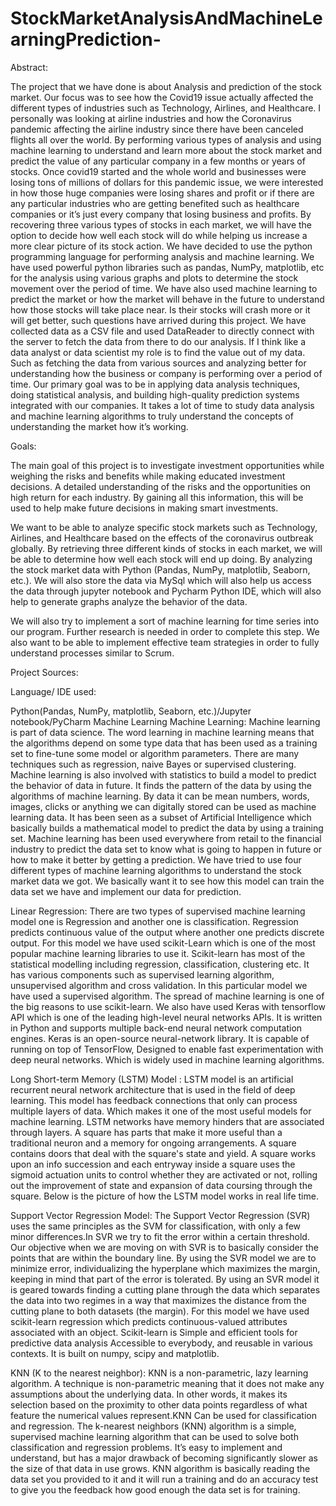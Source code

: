 # StockMarketAnalysisAndMachineLearningPrediction-
Abstract:

The project that we have done is about Analysis and prediction of the stock market. Our focus was to see how the Covid19 issue actually affected the different types of industries such as Technology, Airlines, and Healthcare. I personally was looking at airline industries and how the Coronavirus pandemic affecting the airline industry since there have been canceled flights all over the world. By performing various types of analysis and using machine learning to understand and learn more about the stock market and predict the value of any particular company in a few months or years of stocks. Once covid19 started and the whole world and businesses were losing tons of millions of dollars for this pandemic issue, we were interested in how those huge companies were losing shares and profit or if there are any particular industries who are getting benefited such as healthcare companies or it’s just every company that losing business and profits. By recovering three various types of stocks in each market, we will have the option to decide how well each stock will do while helping us increase a more clear picture of its stock action. We have decided to use the python programming language for performing analysis and machine learning. We have used powerful python libraries such as pandas, NumPy, matplotlib, etc for the analysis using various graphs and plots to determine the stock movement over the period of time. We have also used machine learning to predict the market or how the market will behave in the future to understand how those stocks will take place near. Is their stocks will crash more or it will get better, such questions have arrived during this project. We have collected data as a CSV file and used DataReader to directly connect with the server to fetch the data from there to do our analysis. If I think like a data analyst or data scientist my role is to find the value out of my data. Such as fetching the data from various sources and analyzing better for understanding how the business or company is performing over a period of time. Our primary goal was to be in applying data analysis techniques, doing statistical analysis, and building high-quality prediction systems integrated with our companies. It takes a lot of time to study data analysis and machine learning algorithms to truly understand the concepts of understanding the market how it’s working.

Goals:

The main goal of this project is to investigate investment opportunities while weighing the risks and benefits while making educated investment decisions. A detailed understanding of the risks and the opportunities on high return for each industry. By gaining all this information, this will be used to help make future decisions in making smart investments.

We want to be able to analyze specific stock markets such as Technology, Airlines, and Healthcare based on the effects of the coronavirus outbreak globally. By retrieving three different kinds of stocks in each market, we will be able to determine how well each stock will end up doing. By analyzing the stock market data with Python (Pandas, NumPy, matplotlib, Seaborn, etc.). We will also store the data via MySql which will also help us access the data through jupyter notebook and Pycharm Python IDE, which will also help to generate graphs analyze the behavior of the data.

We will also try to implement a sort of machine learning for time series into our program. Further research is needed in order to complete this step. We also want to be able to implement effective team strategies in order to fully understand processes similar to Scrum.

Project Sources:

Language/ IDE used:

Python(Pandas, NumPy, matplotlib, Seaborn, etc.)/Jupyter notebook/PyCharm Machine Learning
Machine Learning: Machine learning is part of data science. The word learning in machine learning means that the algorithms depend on some type data that has been used as a training set  to fine-tune some model or algorithm parameters. There are many techniques such as regression, naive Bayes or supervised clustering. Machine learning is also involved with statistics to build a model to predict the behavior of data in future. It finds the pattern of the data by using the algorithms of machine learning. By data it can be mean numbers, words, images, clicks or anything we can digitally stored can be used as machine learning data. It has been seen as a subset of Artificial Intelligence which basically builds a mathematical model to predict the data by using a training set. Machine learning has been used everywhere from retail to the financial industry to predict the data set to know what is going to happen in future or how to make it better by getting a prediction. We have tried to use four different types of machine learning algorithms to understand the stock market data we got. We basically want it to see how this model can train the data set we have and implement our data for prediction. 

Linear Regression:  There are two types of  supervised machine learning model one is Regression and another one is classification. Regression predicts continuous value of the output where another one predicts discrete output. For this model we have used scikit-Learn which is one of the most popular machine learning libraries to use it. Scikit-learn has most of the statistical modelling  including regression, classification, clustering etc. It has various components such as supervised learning algorithm, unsupervised algorithm and cross validation. In this particular model we have used a supervised algorithm. The spread of machine learning is one of the big reasons to use scikit-learn. We also have used Keras with tensorflow API which is one of the leading high-level neural networks APIs. It is written in Python and supports multiple back-end neural network computation engines. Keras is an open-source neural-network library. It is capable of running on top of TensorFlow, Designed to enable fast experimentation with deep neural networks. Which is widely used in machine learning algorithms. 

Long Short-term Memory (LSTM) Model : LSTM model is an artificial recurrent neural network architecture that is used in the field of deep learning. This model has feedback connections that only can process multiple layers of data. Which makes it one of the most useful models for machine learning.
  LSTM networks have memory hinders that are associated through layers. A square has parts that make it more useful than a traditional neuron and a memory for ongoing arrangements. A square contains doors that deal with the square's state and yield. A square works upon an info succession and each entryway inside a square uses the sigmoid actuation units to control whether they are activated or not, rolling out the improvement of state and expansion of data coursing through the square.  Below is the picture of how the LSTM model works in real life time. 
  
  Support Vector Regression Model:
 The Support Vector Regression (SVR) uses the same principles as the SVM for classification, with only a few minor differences.In SVR we try to fit the error within a certain threshold. Our objective when we are moving on with SVR is to basically consider the points that are within the boundary line. By using the SVR model we are to minimize error, individualizing the hyperplane which maximizes the margin, keeping in mind that part of the error is tolerated. By using an SVR model it is geared towards finding a cutting plane through the data which separates the data into two regimes in a way that maximizes the distance from the cutting plane to both datasets (the margin). For this model we have used scikit-learn regression which predicts  continuous-valued attributes associated with an object. Scikit-learn is Simple and efficient tools for predictive data analysis Accessible to everybody, and reusable in various contexts. It is built on numpy, scipy and matplotlib.

KNN (K to the nearest neighbor):  KNN is a non-parametric, lazy learning algorithm. A technique is non-parametric meaning that it does not make any assumptions about the underlying data. In other words, it makes its selection based on the proximity to other data points regardless of what feature the numerical values represent.KNN Can be used for classification and regression. The k-nearest neighbors (KNN) algorithm is a simple, supervised machine learning algorithm that can be used to solve both classification and regression problems. It’s easy to implement and understand, but has a major drawback of becoming significantly slower as the size of that data in use grows. KNN algorithm is basically reading the data set you provided to it and it will run a training and do an accuracy test to give you the feedback how good enough the data set is for training.



